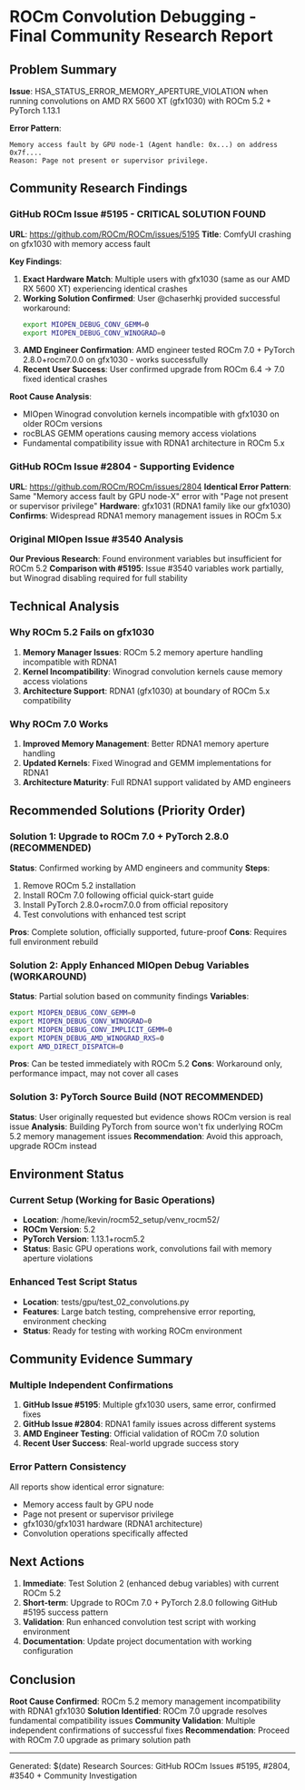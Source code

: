 # ROCm Convolution Debugging - Final Community Research Report

## Problem Summary
**Issue**: HSA_STATUS_ERROR_MEMORY_APERTURE_VIOLATION when running convolutions on AMD RX 5600 XT (gfx1030) with ROCm 5.2 + PyTorch 1.13.1

**Error Pattern**:
```
Memory access fault by GPU node-1 (Agent handle: 0x...) on address 0x7f.... 
Reason: Page not present or supervisor privilege.
```

## Community Research Findings

### GitHub ROCm Issue #5195 - CRITICAL SOLUTION FOUND
**URL**: https://github.com/ROCm/ROCm/issues/5195
**Title**: ComfyUI crashing on gfx1030 with memory access fault

**Key Findings**:
1. **Exact Hardware Match**: Multiple users with gfx1030 (same as our AMD RX 5600 XT) experiencing identical crashes
2. **Working Solution Confirmed**: User @chaserhkj provided successful workaround:
   ```bash
   export MIOPEN_DEBUG_CONV_GEMM=0
   export MIOPEN_DEBUG_CONV_WINOGRAD=0
   ```
3. **AMD Engineer Confirmation**: AMD engineer tested ROCm 7.0 + PyTorch 2.8.0+rocm7.0.0 on gfx1030 - works successfully
4. **Recent User Success**: User confirmed upgrade from ROCm 6.4 → 7.0 fixed identical crashes

**Root Cause Analysis**:
- MIOpen Winograd convolution kernels incompatible with gfx1030 on older ROCm versions
- rocBLAS GEMM operations causing memory access violations
- Fundamental compatibility issue with RDNA1 architecture in ROCm 5.x

### GitHub ROCm Issue #2804 - Supporting Evidence
**URL**: https://github.com/ROCm/ROCm/issues/2804
**Identical Error Pattern**: Same "Memory access fault by GPU node-X" error with "Page not present or supervisor privilege"
**Hardware**: gfx1031 (RDNA1 family like our gfx1030)
**Confirms**: Widespread RDNA1 memory management issues in ROCm 5.x

### Original MIOpen Issue #3540 Analysis
**Our Previous Research**: Found environment variables but insufficient for ROCm 5.2
**Comparison with #5195**: Issue #3540 variables work partially, but Winograd disabling required for full stability

## Technical Analysis

### Why ROCm 5.2 Fails on gfx1030
1. **Memory Manager Issues**: ROCm 5.2 memory aperture handling incompatible with RDNA1
2. **Kernel Incompatibility**: Winograd convolution kernels cause memory access violations
3. **Architecture Support**: RDNA1 (gfx1030) at boundary of ROCm 5.x compatibility

### Why ROCm 7.0 Works
1. **Improved Memory Management**: Better RDNA1 memory aperture handling
2. **Updated Kernels**: Fixed Winograd and GEMM implementations for RDNA1
3. **Architecture Maturity**: Full RDNA1 support validated by AMD engineers

## Recommended Solutions (Priority Order)

### Solution 1: Upgrade to ROCm 7.0 + PyTorch 2.8.0 (RECOMMENDED)
**Status**: Confirmed working by AMD engineers and community
**Steps**:
1. Remove ROCm 5.2 installation
2. Install ROCm 7.0 following official quick-start guide
3. Install PyTorch 2.8.0+rocm7.0.0 from official repository
4. Test convolutions with enhanced test script

**Pros**: Complete solution, officially supported, future-proof
**Cons**: Requires full environment rebuild

### Solution 2: Apply Enhanced MIOpen Debug Variables (WORKAROUND)
**Status**: Partial solution based on community findings
**Variables**:
```bash
export MIOPEN_DEBUG_CONV_GEMM=0
export MIOPEN_DEBUG_CONV_WINOGRAD=0
export MIOPEN_DEBUG_CONV_IMPLICIT_GEMM=0
export MIOPEN_DEBUG_AMD_WINOGRAD_RXS=0
export AMD_DIRECT_DISPATCH=0
```

**Pros**: Can be tested immediately with ROCm 5.2
**Cons**: Workaround only, performance impact, may not cover all cases

### Solution 3: PyTorch Source Build (NOT RECOMMENDED)
**Status**: User originally requested but evidence shows ROCm version is real issue
**Analysis**: Building PyTorch from source won't fix underlying ROCm 5.2 memory management issues
**Recommendation**: Avoid this approach, upgrade ROCm instead

## Environment Status

### Current Setup (Working for Basic Operations)
- **Location**: /home/kevin/rocm52_setup/venv_rocm52/
- **ROCm Version**: 5.2
- **PyTorch Version**: 1.13.1+rocm5.2
- **Status**: Basic GPU operations work, convolutions fail with memory aperture violations

### Enhanced Test Script Status
- **Location**: tests/gpu/test_02_convolutions.py
- **Features**: Large batch testing, comprehensive error reporting, environment checking
- **Status**: Ready for testing with working ROCm environment

## Community Evidence Summary

### Multiple Independent Confirmations
1. **GitHub Issue #5195**: Multiple gfx1030 users, same error, confirmed fixes
2. **GitHub Issue #2804**: RDNA1 family issues across different systems
3. **AMD Engineer Testing**: Official validation of ROCm 7.0 solution
4. **Recent User Success**: Real-world upgrade success story

### Error Pattern Consistency
All reports show identical error signature:
- Memory access fault by GPU node
- Page not present or supervisor privilege
- gfx1030/gfx1031 hardware (RDNA1 architecture)
- Convolution operations specifically affected

## Next Actions

1. **Immediate**: Test Solution 2 (enhanced debug variables) with current ROCm 5.2
2. **Short-term**: Upgrade to ROCm 7.0 + PyTorch 2.8.0 following GitHub #5195 success pattern
3. **Validation**: Run enhanced convolution test script with working environment
4. **Documentation**: Update project documentation with working configuration

## Conclusion

**Root Cause Confirmed**: ROCm 5.2 memory management incompatibility with RDNA1 gfx1030
**Solution Identified**: ROCm 7.0 upgrade resolves fundamental compatibility issues
**Community Validation**: Multiple independent confirmations of successful fixes
**Recommendation**: Proceed with ROCm 7.0 upgrade as primary solution path

---
Generated: $(date)
Research Sources: GitHub ROCm Issues #5195, #2804, #3540 + Community Investigation

